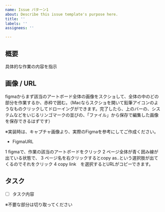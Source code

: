 ```yaml
---
name: Issue パターン1
about: Describe this issue template's purpose here.
title: ''
labels: ''
assignees: ''

---
```


## 概要
具体的な作業の内容を指示

## 画像 / URL

figmaからまず該当のアートボード全体の画像をスクショして、全体の中のどの部分を作業するか、赤枠で囲む。（Macならスクショを開いて鉛筆アイコンのようなものクリックしてドローイングができます。完了したら、上のバーの、システムなどをいじるリンゴマークの並びの、「ファイル」から保存で編集した画像を保存できるはずです）

※実装時は、キャプチャ画像より、実際のFigmaを参考にしてご作成ください。



- FigmaURL

1 figmaで、作業の該当のアートボードをクリック
2 ページ全体が青く囲み線が出ている状態で、
3 ページ名を右クリックするとcopy as..という選択肢が出てくるのでそれをクリック
4 copy link　を選択するとURLがコピーできます。

## タスク

- [ ] タスク内容

※不要な部分は切り取ってください
